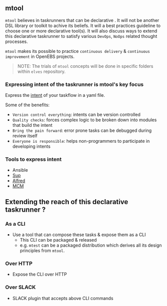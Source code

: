 ## mtool

`mtool` believes in taskrunners that can be declarative . It will not be another 
DSL library or toolkit to achive its beliefs. It will a best practices guideline
to choose one or more declarative tool(s). It will also discuss ways to extend this
declarative taskrunner to satisfy various `DevOps`, `NoOps` related thought processes.

`mtool` makes its possible to practice `continuous delivery` & `continuous improvement` 
in OpenEBS projects.

>NOTE: The trials of `mtool` concepts will be done in specific folders within `elves` 
repository.

### Expressing intent of the taskrunner is mtool's key focus

Express the [intent](intent.md) of your taskflow in a yaml file. 

Some of the benefits:

- `Version control everything`: intents can be version controlled
- `Quality checks`: forces complex logic to be broken down into modules that build the intent
- `Bring the pain forward`: error prone tasks can be debugged during review itself
- `Everyone is responsible`: helps non-programmers to participate in developing intents

### Tools to express intent

- Ansible
- [Sup](../sup/README.md)
- [Alfred](https://github.com/kcmerrill/alfred/)
- [MCM](https://github.com/zombiezen/mcm)

## Extending the reach of this declarative taskrunner ?

### As a CLI

- Use a tool that can compose these tasks & expose them as a CLI
  - This CLI can be packaged & released
  - e.g. `mtest` can be a packaged distribution which derives all its design principles from `mtool`.

### Over HTTP

- Expose the CLI over HTTP

### Over SLACK

- SLACK plugin that accepts above CLI commands
